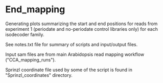 # End_mapping

Generating plots summarizing the start and end positions for reads from experiment 1 (periodate and no-periodate control libraries only) for each isodecoder family.

See notes.txt file for summary of scripts and input/output files.

Input sam files are from main Arabidopsis read mapping workflow ("CCA_mapping_runs").

Sprinzl coordinate file used by some of the script is found in "Sprinzl_coordinates" directory.